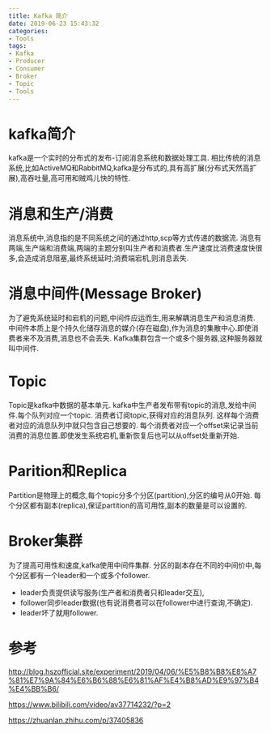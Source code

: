 ```yaml
---
title: Kafka 简介
date: 2019-06-23 15:43:32
categories:
- Tools
tags:
- Kafka
- Producer
- Consumer
- Broker
- Topic
- Tools
---
```

# kafka简介
kafka是一个实时的分布式的发布-订阅消息系统和数据处理工具.
相比传统的消息系统,比如ActiveMQ和RabbitMQ,kafka是分布式的,具有高扩展(分布式天然高扩展),高吞吐量,高可用和贼鸡儿快的特性.

# 消息和生产/消费
消息系统中,消息指的是不同系统之间的通过http,scp等方式传递的数据流.
消息有两端,生产端和消费端,两端的主题分别叫生产者和消费者.生产速度比消费速度快很多,会造成消息阻塞,最终系统延时;消费端宕机,则消息丢失.
<!--more-->
# 消息中间件(Message Broker)
为了避免系统延时和宕机的问题,中间件应运而生,用来解耦消息生产和消息消费.
中间件本质上是个持久化储存消息的媒介(存在磁盘),作为消息的集散中心.即使消费者来不及消费,消息也不会丢失.
Kafka集群包含一个或多个服务器,这种服务器就叫中间件.

# Topic
Topic是kafka中数据的基本单元.
kafka中生产者发布带有topic的消息,发给中间件.每个队列对应一个topic.
消费者订阅topic,获得对应的消息队列.
这样每个消费者对应的消息队列中就只包含自己想要的.
每个消费者对应一个offset来记录当前消费的消息位置.即使发生系统宕机,重新恢复后也可以从offset处重新开始.


# Parition和Replica
Partition是物理上的概念,每个topic分多个分区(partition),分区的编号从0开始.
每个分区都有副本(replica),保证partition的高可用性,副本的数量是可以设置的.


# Broker集群
为了提高可用性和速度,kafka使用中间件集群.
分区的副本存在不同的中间价中,每个分区都有一个leader和一个或多个follower.
- leader负责提供读写服务(生产者和消费者只和leader交互),
- follower同步leader数据(也有说消费者可以在follower中进行查询,不确定).
- leader坏了就用follower.

# 参考
http://blog.hszofficial.site/experiment/2019/04/06/%E5%B8%B8%E8%A7%81%E7%9A%84%E6%B6%88%E6%81%AF%E4%B8%AD%E9%97%B4%E4%BB%B6/

https://www.bilibili.com/video/av37714232/?p=2

https://zhuanlan.zhihu.com/p/37405836

